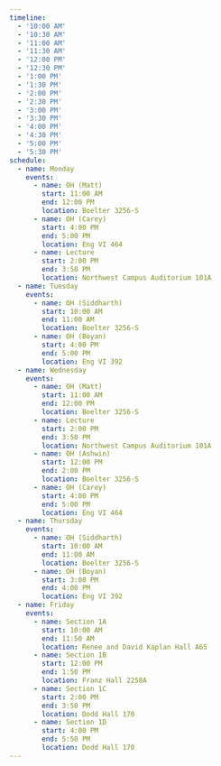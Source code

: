 ```yaml
---
timeline:
  - '10:00 AM'
  - '10:30 AM'
  - '11:00 AM'
  - '11:30 AM'
  - '12:00 PM'
  - '12:30 PM'
  - '1:00 PM'
  - '1:30 PM'
  - '2:00 PM'
  - '2:30 PM'
  - '3:00 PM'
  - '3:30 PM'
  - '4:00 PM'
  - '4:30 PM'
  - '5:00 PM'
  - '5:30 PM'
schedule:
  - name: Monday
    events:
      - name: OH (Matt)
        start: 11:00 AM
        end: 12:00 PM
        location: Boelter 3256-S
      - name: OH (Carey)
        start: 4:00 PM
        end: 5:00 PM
        location: Eng VI 464
      - name: Lecture
        start: 2:00 PM
        end: 3:50 PM
        location: Northwest Campus Auditorium 101A
  - name: Tuesday
    events:
      - name: OH (Siddharth)
        start: 10:00 AM
        end: 11:00 AM
        location: Boelter 3256-S
      - name: OH (Boyan)
        start: 4:00 PM
        end: 5:00 PM
        location: Eng VI 392
  - name: Wednesday
    events:
      - name: OH (Matt)
        start: 11:00 AM
        end: 12:00 PM
        location: Boelter 3256-S
      - name: Lecture
        start: 2:00 PM
        end: 3:50 PM
        location: Northwest Campus Auditorium 101A
      - name: OH (Ashwin)
        start: 12:00 PM
        end: 2:00 PM
        location: Boelter 3256-S
      - name: OH (Carey)
        start: 4:00 PM
        end: 5:00 PM
        location: Eng VI 464
  - name: Thursday
    events:
      - name: OH (Siddharth)
        start: 10:00 AM
        end: 11:00 AM
        location: Boelter 3256-S
      - name: OH (Boyan)
        start: 3:00 PM
        end: 4:00 PM
        location: Eng VI 392
  - name: Friday
    events:
      - name: Section 1A
        start: 10:00 AM
        end: 11:50 AM
        location: Renee and David Kaplan Hall A65
      - name: Section 1B
        start: 12:00 PM
        end: 1:50 PM
        location: Franz Hall 2258A
      - name: Section 1C
        start: 2:00 PM
        end: 3:50 PM
        location: Dodd Hall 170
      - name: Section 1D
        start: 4:00 PM
        end: 5:50 PM
        location: Dodd Hall 170
---
```

